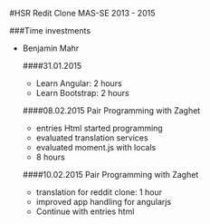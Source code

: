﻿#HSR Redit Clone MAS-SE 2013 - 2015

###Time investments

- Benjamin Mahr

   ####31.01.2015
    - Learn Angular: 2 hours
    - Learn Bootstrap: 2 hours

   ####08.02.2015 Pair Programming with Zaghet
    - entries Html started programming
    - evaluated translation services
    - evaluated moment.js with locals
    - 8 hours

   ####10.02.2015 Pair Programming with Zaghet
    - translation for reddit clone: 1 hour
    - improved app handling for angularjs
    - Continue with entries html







